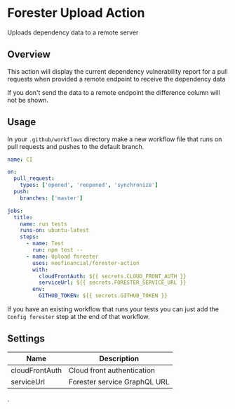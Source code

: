# Forester Upload Action

Uploads dependency data to a remote server

## Overview

This action will display the current dependency vulnerability report for a pull requests when provided a remote endpoint to receive the dependency data

If you don't send the data to a remote endpoint the difference column will not be shown.

## Usage

In your `.github/workflows` directory make a new workflow file that runs on pull requests and pushes to the default branch.

```yml
name: CI

on:
  pull_request:
    types: ['opened', 'reopened', 'synchronize']
  push:
    branches: ['master']

jobs:
  title:
    name: run tests
    runs-on: ubuntu-latest
    steps:
      - name: Test
        run: npm test --
      - name: Upload forester
        uses: neofinancial/forester-action
        with:
          cloudFrontAuth: ${{ secrets.CLOUD_FRONT_AUTH }}
          serviceUrl: ${{ secrets.FORESTER_SERVICE_URL }}
        env:
          GITHUB_TOKEN: ${{ secrets.GITHUB_TOKEN }}
```

If you have an existing workflow that runs your tests you can just add the `Config forester` step at the end of that workflow.

## Settings

| Name           | Description                  |
| -------------- | ---------------------------- |
| cloudFrontAuth | Cloud front authentication   |
| serviceUrl     | Forester service GraphQL URL |

.
